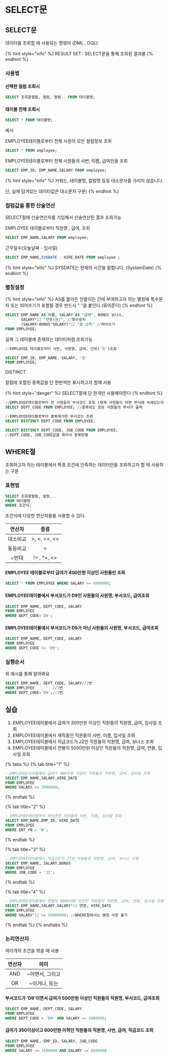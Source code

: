 # SELECT문

## SELECT문

데이터를 조회할 때 사용되는 명령어 \(DML , DQL\)

{% hint style="info" %}
RESULT SET : SELECT문을 통해 조회된 결과물
{% endhint %}

### 사용법

#### 선택한 컬럼 조회시

```sql
SELECT 조회할컬럼, 컬럼, 컬럼.. FROM 태이블명;
```

#### 태이블 전체 조회시

```sql
SELECT * FROM 태이블명;
```

예시

EMPLOYEE테이블로부터 전체 사원의 모든 컬럼정보 조회

```sql
SELECT * FROM employee;
```

EMPLOYEE테이블로부터 전체 사원들의 사번, 이름, 급여만을 조회

```sql
SELECT EMP_ID, EMP_NAME,SALARY FROM employee;
```

{% hint style="info" %}
키워드, 테이블명, 칼럼명 등등 대소문자를 가리지 않습니다.

단, 실제 담겨있는 데이터값은 대소문자 구분\)
{% endhint %}

### 

### 컬럼값을 통한 산술연산

SELECT절에 산술연산자를 기입해서 산술연산된 결과 조회가능

EMPLOYEE 테이블로부터 직원명 , 급여, 조회

```sql
SELECT EMP_NAME,SALARY FROM employee;
```

근무일수\(오늘날짜 - 입사일\)

```sql
SELECT EMP_NAME,SYSDATE - HIRE_DATE FROM employee ;
```

{% hint style="info" %}
SYSDATE는 현재의 시간을 말합니다. \(SystemDate\)
{% endhint %}



### 별칭설정

{% hint style="info" %}
AS를 붙이든 안붙이든 간에 부여하고자 하는 별칭에 특수문자 또는 띄어쓰기가 포함될 경우 반드시 " "을 붙인다.\(묶어준다\)
{% endhint %}

```sql
SELECT EMP_NAME AS 이름, SALARY AS "급여", BONUS 보너스,
       SALARY*12 "연봉(원)", //특수문자
       (SALARY+BONUS*SALARY)*12 "총 소득" //띄어쓰기
FROM EMPLOYEE;
```

실제 그 테이블에 존재하는 데이터처럼 조회가능

```sql
//EMPLOYEE 테이블로부터 사번, 사원명, 급여, 단위('원')조회

SELECT EMP_ID, EMP_NAME, SALARY, '원'
FROM EMPLOYEE;
```

DISTINCT

칼럼에 포함된 중복값을 단 한번씩만 표시하고자 할때 사용

{% hint style="danger" %}
SELECT절에 단 한개만 사용해야한다
{% endhint %}

```sql
//EMPLOYEE테이블로부터 전 사원들의 부서코드 조회 (현재 사원들이 어떤 부서에 속해있는지만)
SELECT DEPT_CODE FROM EMPLOYEE; //중복되도 모든 사원들의 부서가 출력

//EMPLOYEE테이블로부터 중복제거한 부서코드 조회
SELECT DISTINCT DEPT_CODE FROM EMPLOYEE; 

SELECT DISTINCT DEPT_CODE, JOB_CODE FROM EMPLOYEE;
//DEPT_CODE, JOB_CODE값을 묶어서 중복판별
```



## WHERE절

조회하고자 하는 테이블에서 특정 조건에 만족하는 데이터만을 조회하고자 할 때 사용하는 구문

### 표현법

```sql
SELECT 조회할칼럼, 칼럼,..
FROM 테이블명
WHERE 조건식;
```

조건식에 다양한 연산자들을 사용할 수 있다.

| 연산자 | 종류 |
| :---: | :---: |
| 대소비교 | &gt;, &lt;, &gt;=, &lt;= |
| 동등비교 | = |
| =반대 | != , ^=, &lt;&gt; |

#### 

#### EMPLOYEE 테이블로부터 급여가 400만원 이상인 사원들만 조회

```sql
SELECT * FROM EMPLOYEE WHERE SALARY >= 4000000;
```

#### 

#### EMPLOYEE테이블에서 부서코드가 D9인 사원들의 사원명, 부서코드, 급여조회

```sql
SELECT EMP_NAME, DEPT_CODE, SALARY
FROM EMPLOYEE
WHERE DEPT_CODE='D9';
```

#### EMPLOYEE테이블에서 부서코드가 D9가 아닌 사원들의 사원명, 부서코드, 급여조회

```sql
SELECT EMP_NAME, DEPT_CODE, SALARY
FROM EMPLOYEE
WHERE DEPT_CODE <> 'D9';
```

### 

### 실행순서

위 예시를 통해 알아봐요

```sql
SELECT EMP_NAME, DEPT_CODE, SALARY//3번
FROM EMPLOYEE        //1번
WHERE DEPT_CODE='D9';//2번
```



## 실습

1. EMPLOYEE테이블에서 급여가 300만원 이상인 직원들의 직원명, 급여, 입사일 조회
2. EMPLOYEE테이블에서 재직중인 직원들의 사번, 이름, 입사일 조회
3. EMPLOYEE테이블에서 직급코드가 J2인 직원들의 직원명, 급여, 보너스 조회
4. EMPLOYEE테이블에서 연봉이 5000만원 이상인 직원들의 직원명, 급여, 연봉, 입사일 조회

{% tabs %}
{% tab title="1" %}
```sql
--EMPLOYEE테이블에서 급여가 300만원 이상인 직원들의 직원명, 급여, 입사일 조회
SELECT EMP_NAME,SALARY,HIRE_DATE
FROM EMPLOYEE
WHERE SALARY >= 3000000;
```
{% endtab %}

{% tab title="2" %}
```sql
--EMPLOYEE테이블에서 재직중인 직원들의 사번, 이름, 입사일 조회
SELECT EMP_NAME,EMP_ID, HIRE_DATE
FROM EMPLOYEE
WHERE ENT_YN = 'N';
```
{% endtab %}

{% tab title="3" %}
```sql
--EMPLOYEE테이블에서 직급코드가 J2인 직원들의 직원명, 급여, 보너스 조회
SELECT EMP_NAME, SALARY,BONUS
FROM EMPLOYEE
WHERE JOB_CODE = 'J2';
```
{% endtab %}

{% tab title="4" %}
```sql
--EMPLOYEE테이블에서 연봉이 5000만원 이상인 직원들의 직원명, 급여, 연봉, 입사일 조회
SELECT EMP_NAME,SALARY,SALARY*12 연봉, HIRE_DATE
FROM EMPLOYEE
WHERE SALARY*12 >= 50000000; //WHERE절에서는 별칭 사용 불가
```
{% endtab %}
{% endtabs %}



### 논리연산자

여러개의 조건을 엮을 때 사용

| 연산자 | 의미 |
| :---: | :---: |
| AND | ~이면서, 그리고 |
| OR | ~이거나, 또는 |

#### 부서코드가 'D9'이면서 급여가 500만원 이상인 직원들의 직원명, 부서코드, 급여조회

```sql
SELECT EMP_NAME, DEPT_CODE, SALARY
FROM EMPLOYEE
WHERE DEPT_CODE = 'D9' AND SALARY >= 5000000;
```

#### 급여가 350이상이고 600만원 이하인 직원들의 직원명, 사번, 급여, 직급코드 조회

```sql
SELECT EMP_NAME, EMP_ID, SALARY, JOB_CODE
FROM EMPLOYEE
WHERE SALARY >= 3500000 AND SALARY <= 6000000
```

